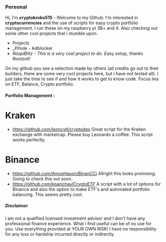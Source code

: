 ### Personal
Hi, I’m **cryptokroko515** - Welcome to my Github. I’m interested in **cryptocurrencies** and the use of scripts for easy crypto portfolio management. I run these on my raspberry pi 3B+ and 4. Also checking out some other cool projects that i stumble upon. 

* Projects
* _Pihole - Adblocker
* _RaspiBlitz - This is a very cool project to do. Easy setup, thanks Rootzoll!_

On my github you see a selection made by others (all credits go out to their builders, there are some very cool projects here, but i have not tested all). I just take the time to see if and how it works to get to know code. Focus lies on ETF, Balance, Crypto portfolio.

#### **Portfolio Management :** 

# Kraken
* https://github.com/leoncvlt/cryptodex Great script for the Kraken exchange with marketcap. Please buy Leonardo a coffee. This script works perfectly.

# Binance
* https://github.com/AmosHason/BinanCCi Allright this looks promising. Going to check this out soon. 
* https://github.com/kparichay/CryptoETF A script with a lot of options for Binance and also the option to make ETF's and automated portfolio balancing. This seems pretty cool. 



##### Disclaimer
I am not a qualified licensed investment advisor and I don't have any professional finance experience. What i find useful can be of no use for you. Use everything provided at YOUR OWN RISK! I have no responsibility for any loss or hardship incurred directly or indirectly.

<!---
cryptokroko515/cryptokroko515 is a ✨ special ✨ repository because its `README.md` (this file) appears on your GitHub profile.
You can click the Preview link to take a look at your changes.
--->
